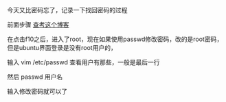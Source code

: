 
今天又比密码忘了，记录一下找回密码的过程


前面步骤
[查考这个博客](http://www.cnblogs.com/jefflee168/p/5583456.html)


在点击f10之后，进入了root，现在如果使用passwd修改密码，改的是root密码，但是ubuntu界面登录是没有root用户的，

输入 vim /etc/passwd
查看用户有那些，一般是最后一行

然后 passwd 用户名

输入修改密码就可以了